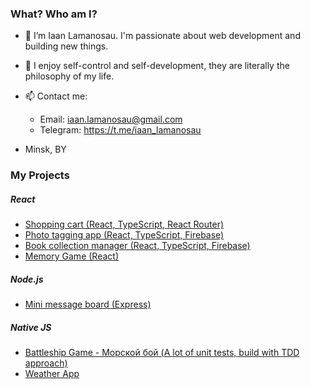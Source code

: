 ### What? Who am I?
- 👋 I’m Iaan Lamanosau. I'm passionate about web development and building new things.
- 🧠 I enjoy self-control and self-development, they are literally the philosophy of my life.
- 📫 Contact me:
  - Email: iaan.lamanosau@gmail.com
  - Telegram: https://t.me/iaan_lamanosau

- Minsk, BY

### My Projects
##### React
- [Shopping cart (React, TypeScript, React Router)](https://github.com/twentysixhugs/shopping-cart)
- [Photo tagging app (React, TypeScript, Firebase)](https://github.com/twentysixhugs/photo-tagging-app)
- [Book collection manager (React, TypeScript, Firebase)](https://github.com/twentysixhugs/library-app)
- [Memory Game (React)](https://github.com/twentysixhugs/Memory-Cards-Game)

##### Node.js
- [Mini message board (Express)](https://github.com/twentysixhugs/mini-message-board)

##### Native JS
- [Battleship Game - Морской бой (A lot of unit tests, build with TDD approach)](https://github.com/twentysixhugs/Battleship)
- [Weather App](https://github.com/twentysixhugs/Weather-app)

